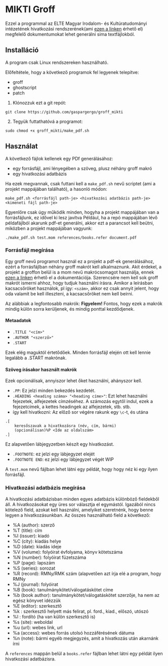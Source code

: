 # MIKTI Groff

Ezzel a programmal az ELTE Magyar Irodalom- és Kultúratudományi intézetének hivatkozási rendszerének(ami [ezen a linken](https://mikti.elte.hu/media/c0/61/34b950bea789fe2548648ad47c8f7548892cf75e13ea2cdafd174fdb16ff/MIKTI_Jegyzetel%C3%A9si%20%C3%BAtmutat%C3%B3.pdf) érhető el) megfelelő dokumentumokat lehet generálni sima textfájlokból.

## Installáció

A program csak Linux rendszereken használható. 

Előfeltétele, hogy a következő programok fel legyenek telepítve:
- groff
- ghostscript
- patch

1. Klónozzuk ezt a git repót:
```
git clone https://github.com/gaspargergo/groff_mikti
```
2. Tegyük futtathatóvá a programot:
```
sudo chmod +x groff_mikti/make_pdf.sh
```

## Használat

A következő fájlok kellenek egy PDf generálásához:
- egy forrásfájl, ami lényegében a szöveg, plusz néhány groff makró
- egy hivatkozási adatbázis

Ha ezek megvannak, csak futtani kell a `make_pdf.sh` nevű scriptet (ami a projekt mappájában található), a hasonló módon:
```
make_pdf.sh <forrásfájl path-je> <hivatkozási adatbázis path-je> <kimeneti fájl path-je>
```

Egyenlőre csak úgy működik minden, hogyha a projekt mappájában van a forrásfájlunk, ez idővel ki lesz javítva
Például, ha a repó mappájában lévő példafájlból akarunk pdf-et generálni, akkor ezt a parancsot kell beütni, miközben a projekt mappájában vagyunk:
```
./make_pdf.sh test.mom references/books.refer document.pdf
```

### Forrásfájl megírása

Egy groff nevű programot használ ez a projekt a pdf-ek generálásához, ezért a forrásfájlban néhány groff makrót kell alkalmaznunk. Akit érdekel, a projekt a groffon belül is a mom nevű makrócsomagot használja, ennek [ezen a linken](http://www.schaffter.ca/mom/momdoc/toc.html) érhető el a dokumentációja. Szerencsére nem kell sok groff makrót ismerni ahhoz, hogy tudjuk használni írásra.
Amikor a leírásban kacsacsőröket használok, pl így: `<szám>`, akkor ez csak annyit jelent, hogy oda valamit be kell illeszteni, a kacsacsőröket nem kell beírni. 

Az alábbiak a legfontosabb makrók:
**Figyelem!** Fontos, hogy ezek a makrók mindig külön sorra kerüljenek, és mindig ponttal kezdődjenek.

#### Metaadatok

- `.TITLE "<cím>"`
- `.AUTHOR "<szerző>"`
- `.START`

Ezek elég maguktól értetődőek. Minden forrásfájl elején ott kell lennie legalább a .START makrónak.

#### Szöveg írásakor használt makrók

Ezek opcionálisak, annyiszor lehet őket használni, ahányszor kell.

- `.PP`: Ez jelzi minden bekezdés kezdetét.
- `.HEADING <heading száma> "<heading címe>"`: Ezt lehet használni fejezetek, alfejezetek címzéséhez. A számozás egytől indul, ezek a fejezetcímek, a kettes headingek az alfejezetek, stb. stb.
- így kell hivatkozni:
Az előző sor végére rakunk egy `\c`-t, és utána
```
.[
    keresőszavak a hivatkozásra (név, cím, bármi)
    (opcionálisan)%P <Ide az oldalszám>
.]
```
Ez alapvetően lábjegyzetben készít egy hivatkozást.
- `.FOOTNOTE`: ez jelzi egy lábjegyzet elejét
- `.FOOTNOTE END`: ez jelzi egy lábjegyzet végét
WIP

A `test.mom` nevű fájlban lehet látni egy példát, hogy hogy néz ki egy ilyen forrásfájl.

### Hivatkozási adatbázis megírása

A hivatkozási adatbázisban minden egyes adatbázis különböző fieldekből áll. A hivatkozásokat egy üres sor választja el egymástól. Igazából nincs kötelező field, azokat kell használni, amelyiket szeretnénk, hogy benne legyen a hivatkozásunkban.
Az összes használható field a következő:
- %A (author): szerző 
- %T (title): cím
- %I (issuer): kiadó
- %C (city): kiadás helye
- %D (date): kiadás ideje
- %V (volume): folyóirat évfolyama, könyv kötetszáma
- %N (number): folyóirat füzetszáma
- %P (page): lapszám
- %S (series): sorozat
- %R (record): RMNy/RMK szám (alapvetően azt írja elé a program, hogy RMNy
- %J (journal): folyóirat
- %B (book): tanulmánykötet/válogatáskötet címe
- %b (book author): tanulmánykötet/válogatáskötet szerzője, ha nem az egész könyvet idézzük
- %E (editor): szerkesztő
- %k : szerkesztő helyett más felirat, pl. ford., kiad., előszó, utószó
- %l : fordító (ha van külön szerkesztő is)
- %s (site): weboldal
- %u (url): webes link, url
- %a (access): webes forrás utolsó hozzáférésének dátuma
- %n (note): bármi egyéb megjegyzés, amit a hivatkozás után akarnánk írni

A `references` mappán belül a `books.refer` fájlban lehet látni egy példát ilyen hivatkozási adatbázisra.
